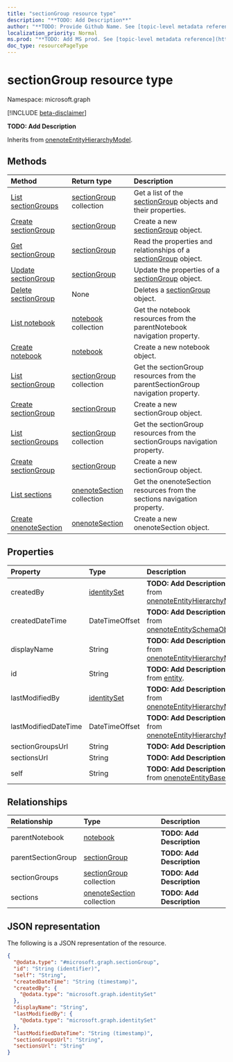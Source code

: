 ```yaml
---
title: "sectionGroup resource type"
description: "**TODO: Add Description**"
author: "**TODO: Provide Github Name. See [topic-level metadata reference](https://msgo.azurewebsites.net/add/document/guidelines/metadata.html#topic-level-metadata)**"
localization_priority: Normal
ms.prod: "**TODO: Add MS prod. See [topic-level metadata reference](https://msgo.azurewebsites.net/add/document/guidelines/metadata.html#topic-level-metadata)**"
doc_type: resourcePageType
---
```


# sectionGroup resource type

Namespace: microsoft.graph

[!INCLUDE [beta-disclaimer](../../includes/beta-disclaimer.md)]

**TODO: Add Description**


Inherits from [onenoteEntityHierarchyModel](../resources/onenoteentityhierarchymodel.md).

## Methods
|Method|Return type|Description|
|:---|:---|:---|
|[List sectionGroups](../api/sectiongroup-list.md)|[sectionGroup](../resources/sectiongroup.md) collection|Get a list of the [sectionGroup](../resources/sectiongroup.md) objects and their properties.|
|[Create sectionGroup](../api/sectiongroup-create.md)|[sectionGroup](../resources/sectiongroup.md)|Create a new [sectionGroup](../resources/sectiongroup.md) object.|
|[Get sectionGroup](../api/sectiongroup-get.md)|[sectionGroup](../resources/sectiongroup.md)|Read the properties and relationships of a [sectionGroup](../resources/sectiongroup.md) object.|
|[Update sectionGroup](../api/sectiongroup-update.md)|[sectionGroup](../resources/sectiongroup.md)|Update the properties of a [sectionGroup](../resources/sectiongroup.md) object.|
|[Delete sectionGroup](../api/sectiongroup-delete.md)|None|Deletes a [sectionGroup](../resources/sectiongroup.md) object.|
|[List notebook](../api/sectiongroup-list-parentnotebook.md)|[notebook](../resources/notebook.md) collection|Get the notebook resources from the parentNotebook navigation property.|
|[Create notebook](../api/sectiongroup-post-parentnotebook.md)|[notebook](../resources/notebook.md)|Create a new notebook object.|
|[List sectionGroup](../api/sectiongroup-list-parentsectiongroup.md)|[sectionGroup](../resources/sectiongroup.md) collection|Get the sectionGroup resources from the parentSectionGroup navigation property.|
|[Create sectionGroup](../api/sectiongroup-post-parentsectiongroup.md)|[sectionGroup](../resources/sectiongroup.md)|Create a new sectionGroup object.|
|[List sectionGroups](../api/sectiongroup-list-sectiongroups.md)|[sectionGroup](../resources/sectiongroup.md) collection|Get the sectionGroup resources from the sectionGroups navigation property.|
|[Create sectionGroup](../api/sectiongroup-post-sectiongroups.md)|[sectionGroup](../resources/sectiongroup.md)|Create a new sectionGroup object.|
|[List sections](../api/sectiongroup-list-sections.md)|[onenoteSection](../resources/onenotesection.md) collection|Get the onenoteSection resources from the sections navigation property.|
|[Create onenoteSection](../api/sectiongroup-post-sections.md)|[onenoteSection](../resources/onenotesection.md)|Create a new onenoteSection object.|

## Properties
|Property|Type|Description|
|:---|:---|:---|
|createdBy|[identitySet](../resources/identityset.md)|**TODO: Add Description** Inherited from [onenoteEntityHierarchyModel](../resources/onenoteentityhierarchymodel.md).|
|createdDateTime|DateTimeOffset|**TODO: Add Description** Inherited from [onenoteEntitySchemaObjectModel](../resources/onenoteentityschemaobjectmodel.md).|
|displayName|String|**TODO: Add Description** Inherited from [onenoteEntityHierarchyModel](../resources/onenoteentityhierarchymodel.md).|
|id|String|**TODO: Add Description** Inherited from [entity](../resources/entity.md).|
|lastModifiedBy|[identitySet](../resources/identityset.md)|**TODO: Add Description** Inherited from [onenoteEntityHierarchyModel](../resources/onenoteentityhierarchymodel.md).|
|lastModifiedDateTime|DateTimeOffset|**TODO: Add Description** Inherited from [onenoteEntityHierarchyModel](../resources/onenoteentityhierarchymodel.md).|
|sectionGroupsUrl|String|**TODO: Add Description**|
|sectionsUrl|String|**TODO: Add Description**|
|self|String|**TODO: Add Description** Inherited from [onenoteEntityBaseModel](../resources/onenoteentitybasemodel.md).|

## Relationships
|Relationship|Type|Description|
|:---|:---|:---|
|parentNotebook|[notebook](../resources/notebook.md)|**TODO: Add Description**|
|parentSectionGroup|[sectionGroup](../resources/sectiongroup.md)|**TODO: Add Description**|
|sectionGroups|[sectionGroup](../resources/sectiongroup.md) collection|**TODO: Add Description**|
|sections|[onenoteSection](../resources/onenotesection.md) collection|**TODO: Add Description**|

## JSON representation
The following is a JSON representation of the resource.
<!-- {
  "blockType": "resource",
  "keyProperty": "id",
  "@odata.type": "microsoft.graph.sectionGroup",
  "baseType": "microsoft.graph.onenoteEntityHierarchyModel",
  "openType": false
}
-->
``` json
{
  "@odata.type": "#microsoft.graph.sectionGroup",
  "id": "String (identifier)",
  "self": "String",
  "createdDateTime": "String (timestamp)",
  "createdBy": {
    "@odata.type": "microsoft.graph.identitySet"
  },
  "displayName": "String",
  "lastModifiedBy": {
    "@odata.type": "microsoft.graph.identitySet"
  },
  "lastModifiedDateTime": "String (timestamp)",
  "sectionGroupsUrl": "String",
  "sectionsUrl": "String"
}
```

